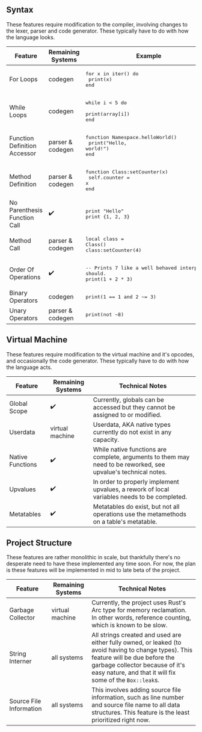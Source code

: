 Syntax
------
These features require modification to the compiler, involving changes to the lexer, parser and code generator. These typically have to do with how the language looks.

| Feature                      | Remaining Systems  | Example                                                                                       |
| ---------------------------- | ------------------ | --------------------------------------------------------------------------------------------- |
| For Loops                    | codegen            | <pre lang="lua">for x in iter() do<br>  print(x)<br>end</pre>                                 |
| While Loops                  | codegen            | <pre lang="lua">while i < 5 do<br>  print(array[i])<br>end</pre>                              |
| Function Definition Accessor | parser & codegen   | <pre lang="lua">function Namespace.helloWorld()<br>  print("Hello, world!")<br>end</pre>      |
| Method Definition            | parser & codegen   | <pre lang="lua">function Class:setCounter(x)<br>  self.counter = x<br>end</pre>               |
| No Parenthesis Function Call | :heavy_check_mark: | <pre lang="lua">print "Hello"<br>print {1, 2, 3}</pre>                                        |
| Method Call                  | parser & codegen   | <pre lang="lua">local class = Class()<br>class:setCounter(4)</pre>                            |
| Order Of Operations          | :heavy_check_mark: | <pre lang="lua">-- Prints 7 like a well behaved interpreter should.<br>print(1 + 2 * 3)</pre> |
| Binary Operators             | codegen            | <pre lang="lua">print(1 == 1 and 2 ~= 3)</pre>                                                |
| Unary Operators              | parser & codegen   | <pre lang="lua">print(not ~8)</pre>                                                           |

Virtual Machine
---------------
These features require modification to the virtual machine and it's opcodes, and occasionally the code generator. These typically have to do with how the language acts.

| Feature          | Remaining Systems  | Technical Notes                                                                                                |
| ---------------- | ------------------ | -------------------------------------------------------------------------------------------------------------- |
| Global Scope     | :heavy_check_mark: | Currently, globals can be accessed but they cannot be assigned to or modified.                                 |
| Userdata         | virtual machine    | Userdata, AKA native types currently do not exist in any capacity.                                             |
| Native Functions | :heavy_check_mark: | While native functions are complete, arguments to them may need to be reworked, see upvalue's technical notes. |
| Upvalues         | :heavy_check_mark: | In order to properly implement upvalues, a rework of local variables needs to be completed.                    |
| Metatables       | :heavy_check_mark: | Metatables do exist, but not all operations use the metamethods on a table's metatable.                        |

Project Structure
-----------------
These features are rather monolithic in scale, but thankfully there's no desperate need to have these implemented any time soon. For now, the plan is these features will be implemented in mid to late beta of the project.

| Feature                 | Remaining Systems | Technical Notes                                                                                                                                                                                                                     |
| ----------------------- | ----------------- | ----------------------------------------------------------------------------------------------------------------------------------------------------------------------------------------------------------------------------------- |
| Garbage Collector       | virtual machine   | Currently, the project uses Rust's Arc type for memory reclamation. In other words, reference counting, which is known to be slow.                                                                                                  |
| String Interner         | all systems       | All strings created and used are either fully owned, or leaked (to avoid having to change types). This feature will be due before the garbage collector because of it's easy nature, and that it will fix some of the `Box::leak`s. |
| Source File Information | all systems       | This involves adding source file information, such as line number and source file name to all data structures. This feature is the least prioritized right now.                                                                     |
